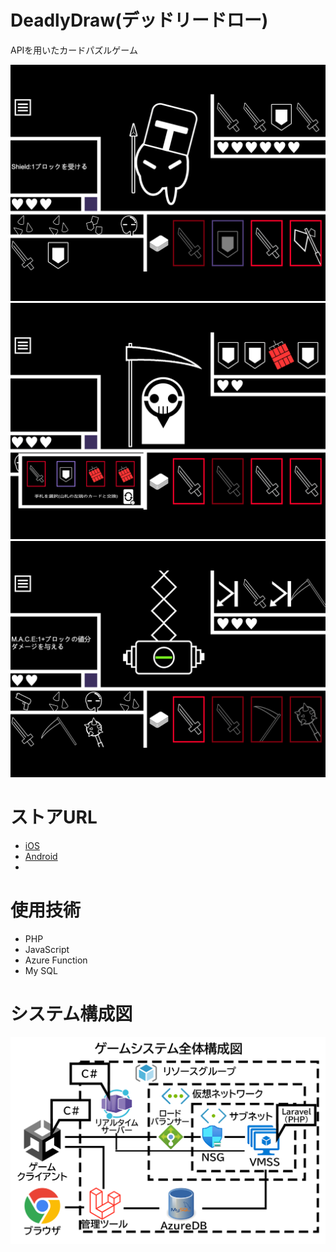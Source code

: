 # DeadlyDraw(デッドリードロー)
APIを用いたカードパズルゲーム

![ゲームのスクリーンショット000](https://github.com/IG-Cultist/puzzle_admin_console/blob/main/images/Sample000.png)
![ゲームのスクリーンショット001](https://github.com/IG-Cultist/puzzle_admin_console/blob/main/images/Sample001.png)
![ゲームのスクリーンショット002](https://github.com/IG-Cultist/puzzle_admin_console/blob/main/images/Sample002.png)
# ストアURL
* [iOS](https://apps.apple.com/jp/app/id6695744693)
* [Android](https://play.google.com/store/apps/details?id=com.yoshidahcc.DeadlyDraw)
* 
# 使用技術
* PHP
* JavaScript
* Azure Function
* My SQL

# システム構成図

![システム構成図](https://github.com/IG-Cultist/puzzle_admin_console/blob/main/images/System.png)
